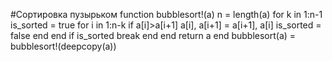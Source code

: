 #Сортировка пузырьком
function bubblesort!(a)
n = length(a)
for k in 1:n-1
is_sorted = true
for i in 1:n-k
if a[i]>a[i+1]
a[i], a[i+1] = a[i+1], a[i]
is_sorted = false
end
end
if is_sorted
break
end
end
return a
end
bubblesort(a) = bubblesort!(deepcopy(a))
